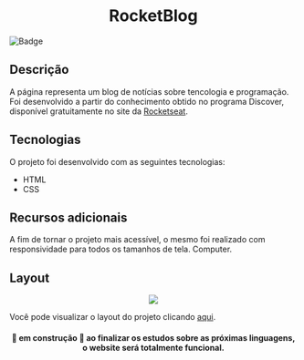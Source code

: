 <h1 align="center"> RocketBlog </h1>

![Badge](https://img.shields.io/badge/Blog-Rocketseat-%237159c1?style=for-the-badge&logo=ghost)

## Descrição

A página representa um blog de notícias sobre tencologia e programação. Foi desenvolvido a partir do conhecimento obtido no programa Discover, disponível gratuitamente no site da [Rocketseat](https://www.rocketseat.com.br/).

## Tecnologias

O projeto foi desenvolvido com as seguintes tecnologias:

- HTML
- CSS

## Recursos adicionais 

A fim de tornar o projeto mais acessível, o mesmo foi realizado com responsividade para todos os tamanhos de tela.
Computer.

## Layout

<p align="center">
  <img src= "/">
<p>

Você pode visualizar o layout do projeto clicando [aqui](<https://www.figma.com/file/6n4ZFrbS8vu6SfyHmpcQLh/DD-%2F-RocketBlog-(Copy)?node-id=3%3A2>).

<h4 align="center"> 
	🚧  em construção  🚧
	ao finalizar os estudos sobre as próximas linguagens, o website será totalmente funcional.
</h4>
